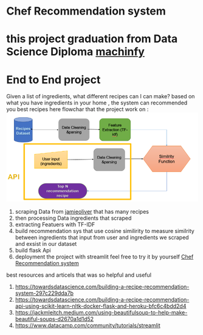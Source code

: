 # **Chef Recommendation system**
# this project graduation from Data Science Diploma [machinfy](https://machinfy.com)
# **End to End project** 
Given a list of ingredients, what different recipes can I can make? 
based on what you have ingredients in your home , the system can recommended you best recipes 
here flowchar that the project work on :
![alt text](https://github.com/Nourshosharah/Chef_Recommendation_sys/blob/main/Data/flowchart.PNG)
1.   scraping Data from [jamieoliver](https://www.jamieoliver.com) that has many recipes
2.  then processing Data ingredients that scraped 
3.  extracting Featuers  with TF-IDF 
4. build recommendation sys that use cosine similirity to measure similrity between  ingredients that input from user and ingredients we scraped and exsist in our dataset
5. build flask Api 
6. deployment the project with streamlit 
feel free to try it by yourself [Chef Recommendation system](https://https://share.streamlit.io/nourshosharah/chef_recommendation_sys/main/streamlit.py)

best resources and articels that was so helpful and useful 
1. https://towardsdatascience.com/building-a-recipe-recommendation-system-297c229dda7b
2. https://towardsdatascience.com/building-a-recipe-recommendation-api-using-scikit-learn-nltk-docker-flask-and-heroku-bfc6c4bdd2d4
3. https://jackmleitch.medium.com/using-beautifulsoup-to-help-make-beautiful-soups-d2670a1d1d52
4. https://www.datacamp.com/community/tutorials/streamlit

 
 



